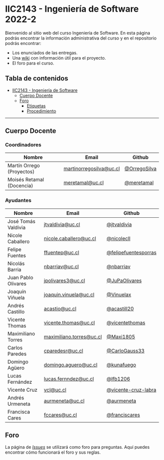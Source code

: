 # IIC2143 - Ingeniería de Software 2022-2

Bienvenido al sitio web del curso Ingeniería de Software. En esta página podrás encontrar la información administrativa del curso y en el repositorio podrás encontrar:
* Los enunciados de las entregas.
* Una [wiki](https://github.com/iic2143/syllabus/wiki) con información útil para el proyecto.
* El foro para el curso.

## Tabla de contenidos

- [IIC2143 - Ingeniería de Software](#iic2143---ingeniería-de-software.2022-2)
  - [Cuerpo Docente](#cuerpo-docente)
  - [Foro](#foro)
    - [Etiquetas](#etiquetas)
    - [Procedimiento](#procedimiento)

---

## Cuerpo Docente

### Coordinadores

| Nombre                     | Email                   | Github                                         |
|----------------------------|-------------------------|------------------------------------------------|
| Martín Orrego (Proyectos)  | martinorregosilva@uc.cl | [@OrregoSilva](https://github.com/OrregoSilva) |
| Moisés Retamal (Docencia)  | meretamal@uc.cl         | [@meretamal](https://github.com/meretamal)     |


### Ayudantes

| Nombre                     | Email                    | Github                                                         |
|----------------------------|--------------------------|----------------------------------------------------------------|
| José Tomás Valdivia        | jtvaldivia@uc.cl         | [@jtvaldivia](https://github.com/jtvaldivia)                   |
| Nicole Caballero           | nicole.caballero@uc.cl   | [@nicolecll](https://github.com/nicolecll)                     |
| Felipe Fuentes             | ffuentep@uc.cl           | [@felipefuentesporras](https://github.com/felipefuentesporras) |
| Nicolás Barria             | nbarriav@uc.cl           | [@nbarriav](https://github.com/nbarriav)                       |
| Juan Pablo Olivares        | jpolivares3@uc.cl        | [@JuPaOlivares](https://github.com/JuPaOlivares)               |
| Joaquín Viñuela            | joaquin.vinuela@uc.cl    | [@Vinuelax](https://github.com/Vinuelax)                       |
| Andrés Castillo            | acastio@uc.cl            | [@acastill20](https://github.com/acastill20)                   |
| Vicente Thomas             | vicente.thomas@uc.cl     | [@vicentethomas](https://github.com/vicentethomas)             |
| Maximiliano Torres         | maximiliano.torres@uc.cl | [@Maxi1805](https://github.com/Maxi1805)                       |
| Carlos Paredes             | cparedesr@uc.cl          | [@CarloGauss33](https://github.com/CarloGauss33)               |
| Domingo Agüero             | domingo.aguero@uc.cl     | [@kunafuego](https://github.com/kunafuego)                     |
| Lucas Fernández            | lucas.fernndez@uc.cl     | [@lfb1206](https://github.com/lfb1206)                         |
| Vicente Cruz               | vcl@uc.cl                | [@vicente-cruz-labra](https://github.com/vicente-cruz-labra)   |
| Andrés Urmeneta            | aurmeneta@uc.cl          | [@aurmeneta](https://github.com/aurmeneta)                     |
| Francisca Cares            | fccares@uc.cl            | [@franciscares](https://github.com/franciscares)               |

## Foro

La página de [_Issues_](https://github.com/iic2143/syllabus/issues) se utilizará como foro para preguntas. Aquí puedes encontrar cómo funcionará el foro y sus reglas.